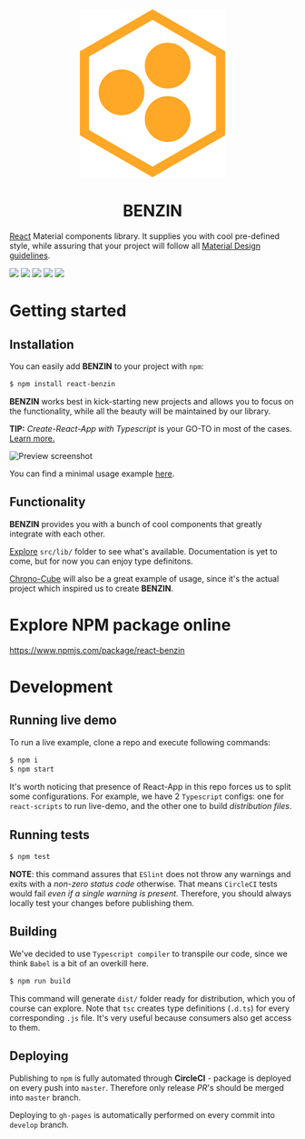 <p align="center"><img src="src/assets/icon.svg" /></p>
<h1 align="center"> BENZIN </h1>

[React](https://reactjs.org/) Material components library. It supplies you with cool pre-defined style, while assuring that your project will follow all [Material Design guidelines](https://material.io/).

[![](https://img.shields.io/npm/v/react-benzin?logo=npm)](https://github.com/eug-vs/react-benzin/releases)
[![](https://img.shields.io/circleci/build/github/eug-vs/react-benzin?logo=circleci)](https://github.com/eug-vs/react-benzin/commits/develop)
[![](https://img.shields.io/david/eug-vs/react-benzin)](https://github.com/eug-vs/react-benzin/network/dependencies)
[![](https://img.shields.io/github/languages/code-size/eug-vs/react-benzin)](https://github.com/eug-vs/react-benzin/releases)
[![](https://img.shields.io/npm/l/react-benzin)](https://github.com/eug-vs/react-benzin/blob/develop/LICENSE.md)


# Getting started
## Installation
You can easily add **BENZIN** to your project with `npm`:
```bash
$ npm install react-benzin
```
**BENZIN** works best in kick-starting new projects and allows you to focus on the functionality, while all the beauty will be maintained by our library.

**TIP:** *Create-React-App with Typescript* is your GO-TO in most of the cases. [Learn more.](https://create-react-app.dev/docs/adding-typescript/)

![Preview screenshot](https://user-images.githubusercontent.com/51545008/73991116-46b04f00-495c-11ea-9733-865bcc6c8807.png)

You can find a minimal usage example [here](src/index.tsx).

## Functionality
**BENZIN** provides you with a bunch of cool components that greatly integrate with each other. 

[Explore](src/lib) `src/lib/` folder to see what's available. Documentation is yet to come, but for now you can enjoy type definitons.

[Chrono-Cube](https://github.com/eug-vs/chrono-cube/) will also be a great example of usage, since it's the actual project which inspired us to create **BENZIN**.
 
 
# Explore NPM package online
https://www.npmjs.com/package/react-benzin 


# Development
## Running live demo
To run a live example, clone a repo and execute following commands:
```bash
$ npm i
$ npm start
```
It's worth noticing that presence of React-App in this repo forces us to split some configurations. For example, we have 2 `Typescript` configs: one for `react-scripts` to run live-demo, and the other one to build *distribution files*.

## Running tests
```bash
$ npm test
```
**NOTE**: this command assures that `ESlint` does not throw any warnings and exits with a *non-zero status code* otherwise. That means `CircleCI` tests would fail *even if a single warning is present*. Therefore, you should always locally test your changes before publishing them.

## Building
We've decided to use `Typescript compiler` to transpile our code, since we think `Babel` is a bit of an overkill here.
```bash
$ npm run build
``` 
This command will generate `dist/` folder ready for distribution, which you of course can explore. Note that `tsc` creates type definitions (`.d.ts`) for every corresponding `.js` file. It's very useful because consumers also get access to them.

## Deploying
Publishing to `npm` is fully automated through **CircleCI** - package is deployed on every push into `master`. Therefore only release *PR*'s should be merged into `master` branch.

Deploying to `gh-pages` is automatically performed on every commit into `develop` branch.
